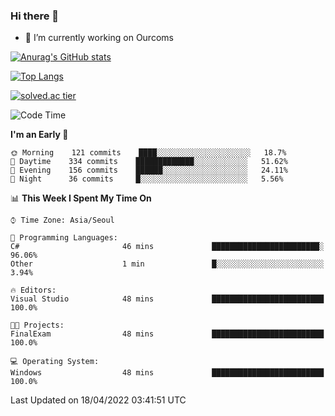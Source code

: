 ### Hi there 👋

- 🔭 I’m currently working on Ourcoms

<!--
**Rhange/Rhange** is a ✨ _special_ ✨ repository because its `README.md` (this file) appears on your GitHub profile.

Here are some ideas to get you started:

- 🌱 I’m currently learning ...
- 👯 I’m looking to collaborate on ...
- 🤔 I’m looking for help with ...
- 💬 Ask me about ...
- 📫 How to reach me: ...
- 😄 Pronouns: ...
- ⚡ Fun fact: ...
-->

[![Anurag's GitHub stats](https://github-readme-stats.vercel.app/api?username=rhange&show_icons=true&theme=gruvbox)](https://github.com/anuraghazra/github-readme-stats)

[![Top Langs](https://github-readme-stats.vercel.app/api/top-langs/?username=rhange&layout=compact&theme=gruvbox)](https://github.com/anuraghazra/github-readme-stats)

[![solved.ac tier](http://mazassumnida.wtf/api/generate_badge?boj=rhange0511)](https://solved.ac/rhange0511)

  <!--START_SECTION:waka-->
![Code Time](http://img.shields.io/badge/Code%20Time-449%20hrs%2027%20mins-blue)

**I'm an Early 🐤** 

```text
🌞 Morning    121 commits    ████░░░░░░░░░░░░░░░░░░░░░   18.7% 
🌆 Daytime    334 commits    █████████████░░░░░░░░░░░░   51.62% 
🌃 Evening    156 commits    ██████░░░░░░░░░░░░░░░░░░░   24.11% 
🌙 Night      36 commits     █░░░░░░░░░░░░░░░░░░░░░░░░   5.56%

```


📊 **This Week I Spent My Time On** 

```text
⌚︎ Time Zone: Asia/Seoul

💬 Programming Languages: 
C#                       46 mins             ████████████████████████░   96.06% 
Other                    1 min               █░░░░░░░░░░░░░░░░░░░░░░░░   3.94%

🔥 Editors: 
Visual Studio            48 mins             █████████████████████████   100.0%

🐱‍💻 Projects: 
FinalExam                48 mins             █████████████████████████   100.0%

💻 Operating System: 
Windows                  48 mins             █████████████████████████   100.0%

```


 Last Updated on 18/04/2022 03:41:51 UTC
<!--END_SECTION:waka-->
